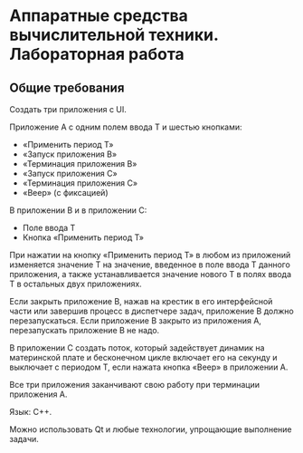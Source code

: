 # Аппаратные средства вычислительной техники. Лабораторная работа

## Общие требования

Создать три приложения с UI.

Приложение А с одним полем ввода T и шестью кнопками:
- «Применить период Т»
- «Запуск приложения B»
- «Терминация приложения B»
- «Запуск приложения С»
- «Терминация приложения С»
- «Beep» (с фиксацией)
  
В приложении В и в приложении С:
- Поле ввода T
- Кнопка «Применить период Т»
  
При нажатии на кнопку «Применить период Т» в любом из приложений изменяется
значение Т на значение, введенное в поле ввода Т данного приложения, а также
устанавливается значение нового Т в полях ввода Т в остальных двух приложениях.  
  
Если закрыть приложение В, нажав на крестик в его интерфейсной части или
завершив процесс в диспетчере задач, приложение В должно перезапускаться.
Если приложение В закрыто из приложения А, перезапускать приложение В не надо.

В приложении C создать поток, который задействует динамик на материнской плате
и бесконечном цикле включает его на секунду и выключает с периодом Т, если
нажата кнопка «Beep» в приложении А.

Все три приложения заканчивают свою работу при терминации приложения А.

Язык: С++.

Можно использовать Qt и любые технологии, упрощающие выполнение задачи.
